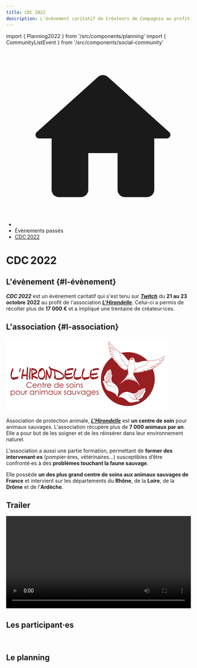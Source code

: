 ```yaml
---
title: CDC 2022
description: L'évènement caritatif de Créateurs de Compagnie au profit de l'association L'hirondelle
---
```

import { Planning2022 } from '/src/components/planning'
import { CommunityListEvent } from '/src/components/social-community'

<nav aria-label="breadcrumbs" className="page-breadcrumbs">
  <ul className="breadcrumbs">
    <li className="breadcrumbs__item">
      <a className="breadcrumbs__link" href="/">
        <svg viewBox="0 0 24 24" className="breadcrumbs-home">
          <path d="M10 19v-5h4v5c0 .55.45 1 1 1h3c.55 0 1-.45 1-1v-7h1.7c.46 0 .68-.57.33-.87L12.67 3.6c-.38-.34-.96-.34-1.34 0l-8.36 7.53c-.34.3-.13.87.33.87H5v7c0 .55.45 1 1 1h3c.55 0 1-.45 1-1z" fill="currentColor">
          </path>
        </svg>
      </a>
    </li>
    <li className="breadcrumbs__item">
      <span className="breadcrumbs__link">Évènements passés</span>
    </li>
    <li className="breadcrumbs__item">
      <a className="breadcrumbs__link" href="/evenement/cdc2022">CDC 2022</a>
    </li>
  </ul>
</nav>

<h1 className="text--center">CDC 2022</h1>

## L'évènement {#l-évènement}

***CDC 2022*** est un évènement caritatif qui s'est tenu sur [***Twitch***](https://www.twitch.tv/createursdecompagnie) du **21 au 23 octobre 2022** au profit de l'association <a href="https://hirondelle.ovh">***L'Hirondelle***</a>. Celui-ci a permis de récolter plus de **17 000 €** et a impliqué une trentaine de créateur·ices.

## L'association {#l-association}

<a href="https://hirondelle.ovh"><p className="text--center"><img src="/img/cdc2022/logo-l-hirondelle.png" alt="Logo L'Hirondelle" width="442" height="200" loading="lazy" /></p></a>

Association de protection animale, <a href="https://hirondelle.ovh">***L'Hirondelle***</a> est **un centre de soin** pour animaux sauvages. L'association récupère plus de **7 000 animaux par an**. Elle a pour but de les soigner et de les réinsérer dans leur environnement naturel.

L'association a aussi une partie formation, permettant de **former des intervenant·es** (pompier·ères, vétérinaires…) susceptibles d’être confronté·es à des **problèmes touchant la faune sauvage**.

Elle possède **un des plus grand centre de soins aux animaux sauvages de France** et intervient sur les départements du **Rhône**, de la **Loire**, de la **Drôme** et de l’**Ardèche**.

## Trailer

<div className="center margin-bottom--lg" style={{ display: 'flex', justifyContent: 'center' }}>
  <video
    width="100%"
    controls
     style={{ maxWidth: '450px' }}
  >
    <source src="/video/cdc2022/teaser.webm" type="video/webm" />
    <source src="/video/cdc2022/teaser.mp4" type="video/mp4" />
    Your browser does not support the video tag.
  </video>
</div>

## Les participant·es

<CommunityListEvent group='cdc2022' />
<br/>

## Le planning

<Planning2022 class='margin-top--xl' />